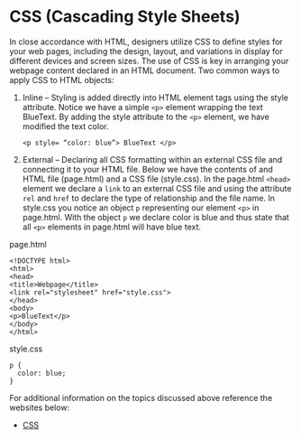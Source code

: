 # CSS (Cascading Style Sheets)

In close accordance with HTML, designers utilize CSS to define styles for your web pages, including the design, layout, and variations in display for different devices and screen sizes. The use of CSS is key in arranging your webpage content declared in an HTML document. Two common ways to apply CSS to HTML objects:

1. Inline – Styling is added directly into HTML element tags using the style attribute. Notice we have a simple ```<p>``` element wrapping the text BlueText. By adding the style attribute to the ```<p>``` element, we have modified the text color.

    ```<p style= “color: blue”> BlueText </p>```

1. External – Declaring all CSS formatting within an external CSS file and connecting it to your HTML file. Below we have the contents of and HTML file (page.html) and a CSS file (style.css). In the page.html ```<head>``` element we declare a ```link``` to an external CSS file and using the attribute ```rel``` and ```href``` to declare the type of relationship and the file name. In style.css you notice an object ```p``` representing our element ```<p>``` in page.html. With the object ```p``` we declare color is blue and thus state that all ```<p>``` elements in page.html will have blue text.

page.html
```
<!DOCTYPE html>
<html>
<head>
<title>Webpage</title>
<link rel="stylesheet" href="style.css">
</head>
<body>
<p>BlueText</p>
</body>
</html>
```
style.css
```
p {
  color: blue;
}
```
For additional information on the topics discussed above reference the websites below:

- [CSS](https://www.w3schools.com/css/css_intro.asp)